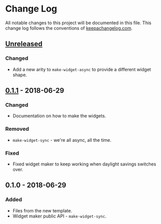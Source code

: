 # Change Log
All notable changes to this project will be documented in this file. This change log follows the conventions of [keepachangelog.com](http://keepachangelog.com/).

## [Unreleased]
### Changed
- Add a new arity to `make-widget-async` to provide a different widget shape.

## [0.1.1] - 2018-06-29
### Changed
- Documentation on how to make the widgets.

### Removed
- `make-widget-sync` - we're all async, all the time.

### Fixed
- Fixed widget maker to keep working when daylight savings switches over.

## 0.1.0 - 2018-06-29
### Added
- Files from the new template.
- Widget maker public API - `make-widget-sync`.

[Unreleased]: https://github.com/your-name/cljobq-web/compare/0.1.1...HEAD
[0.1.1]: https://github.com/your-name/cljobq-web/compare/0.1.0...0.1.1
